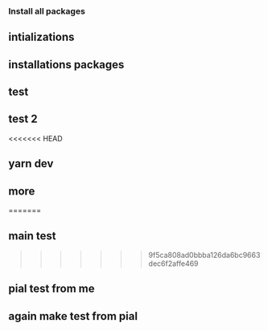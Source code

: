 ### Install all packages
## intializations
## installations packages
## test
## test 2
<<<<<<< HEAD
## yarn dev
## more 
=======
## main test
>>>>>>> 9f5ca808ad0bbba126da6bc9663dec6f2affe469
## pial test from me

## again make test from pial